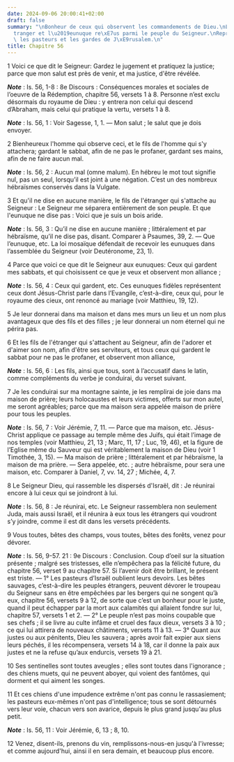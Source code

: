 ```yaml
---
date: 2024-09-06 20:00:41+02:00
draft: false
summary: "\nBonheur de ceux qui observent les commandements de Dieu.\nL\u2019\xE9\
  tranger et l\u2019eunuque re\xE7us parmi le peuple du Seigneur.\nReproches contre\
  \ les pasteurs et les gardes de J\xE9rusalem.\n"
title: Chapitre 56
---
```





1 Voici ce que dit le Seigneur: Gardez le jugement et pratiquez la justice; parce que mon salut est près de venir, et ma justice, d'être révélée.

***Note*** :  Is. 56, 1-8 : 8e Discours : Conséquences morales et sociales de l’oeuvre de la Rédemption, chapitre 56, versets 1 à 8. Personne n’est exclu désormais du royaume de Dieu : y entrera non celui qui descend d’Abraham, mais celui qui pratique la vertu, versets 1 à 8.

***Note*** :  Is. 56, 1 : Voir Sagesse, 1, 1. ― Mon salut ; le salut que je dois envoyer.


2 Bienheureux l'homme qui observe ceci, et le fils de l'homme qui s'y attachera; gardant le sabbat, afin de ne pas le profaner, gardant ses mains, afin de ne faire aucun mal.

***Note*** :  Is. 56, 2 : Aucun mal (omne malum). En hébreu le mot tout signifie nul, pas un seul, lorsqu’il est joint à une négation. C’est un des nombreux hébraïsmes conservés dans la Vulgate.


3 Et qu'il ne dise en aucune manière, le fils de l'étranger qui s'attache au Seigneur : Le Seigneur me séparera entièrement de son peuple. Et que l'eunuque ne dise pas : Voici que je suis un bois aride.

***Note*** :  Is. 56, 3 : Qu’il ne dise en aucune manière ; littéralement et par hébraïsme, qu’il ne dise pas, disant. Comparer à Psaumes, 39, 2. ― Que l’eunuque, etc. La loi mosaïque défendait de recevoir les eunuques dans l’assemblée du Seigneur (voir Deutéronome, 23, 1).


4 Parce que voici ce que dit le Seigneur aux eunuques: Ceux qui gardent mes sabbats, et qui choisissent ce que je veux et observent mon alliance ;

***Note*** :  Is. 56, 4 : Ceux qui gardent, etc. Ces eunuques fidèles représentent ceux dont Jésus-Christ parle dans l’Evangile, c’est-à-dire, ceux qui, pour le royaume des cieux, ont renoncé au mariage (voir Matthieu, 19, 12).

5 Je leur donnerai dans ma maison et dans mes murs un lieu et un nom plus avantageux que des fils et des filles ; je leur donnerai un nom éternel qui ne périra pas.


6 Et les fils de l'étranger qui s'attachent au Seigneur, afin de l'adorer et d'aimer son nom, afin d'être ses serviteurs, et tous ceux qui gardent le sabbat pour ne pas le profaner, et observent mon alliance,

***Note*** :  Is. 56, 6 : Les fils, ainsi que tous, sont à l’accusatif dans le latin, comme compléments du verbe je conduirai, du verset suivant.

7 Je les conduirai sur ma montagne sainte, je les remplirai de joie dans ma maison de prière; leurs holocaustes et leurs victimes, offerts sur mon autel, me seront agréables; parce que ma maison sera appelée maison de prière pour tous les peuples.

***Note*** :  Is. 56, 7 : Voir Jérémie, 7, 11. ― Parce que ma maison, etc. Jésus-Christ applique ce passage au temple même des Juifs, qui était l’image de nos temples (voir Matthieu, 21, 13 ; Marc, 11, 17 ; Luc, 19, 46), et la figure de l’Eglise même du Sauveur qui est véritablement la maison de Dieu (voir 1 Timothée, 3, 15). ― Ma maison de prière ; littéralement et par hébraïsme, la maison de ma prière. ― Sera appelée, etc. ; autre hébraïsme, pour sera une maison, etc. Comparer à Daniel, 7, vv. 14, 27 ; Michée, 4, 7.

8 Le Seigneur Dieu, qui rassemble les dispersés d'Israël, dit : Je réunirai encore à lui ceux qui se joindront à lui.

***Note*** :  Is. 56, 8 : Je réunirai, etc. Le Seigneur rassemblera non seulement Juda, mais aussi Israël, et il réunira à eux tous les étrangers qui voudront s’y joindre, comme il est dit dans les versets précédents.


9 Vous toutes, bêtes des champs, vous toutes, bêtes des forêts, venez pour dévorer.

***Note*** :  Is. 56, 9-57. 21 : 9e Discours : Conclusion. Coup d’oeil sur la situation présente ; malgré ses tristesses, elle n’empêchera pas la félicité future, du chapitre 56, verset 9 au chapitre 57. Si l’avenir doit être brillant, le présent est triste. ― 1° Les pasteurs d’Israël oublient leurs devoirs. Les bêtes sauvages, c’est-à-dire les peuples étrangers, peuvent dévorer le troupeau du Seigneur sans en être empêchées par les bergers qui ne songent qu’à eux, chapitre 56, versets 9 à 12, de sorte que c’est un bonheur pour le juste, quand il peut échapper par la mort aux calamités qui allaient fondre sur lui, chapitre 57, versets 1 et 2. ― 2° Le peuple n’est pas moins coupable que ses chefs ; il se livre au culte infâme et cruel des faux dieux, versets 3 à 10 ; ce qui lui attirera de nouveaux châtiments, versets 11 à 13. ― 3° Quant aux justes ou aux pénitents, Dieu les sauvera ; après avoir fait expier aux siens leurs péchés, il les récompensera, versets 14 à 18, car il donne la paix aux justes et ne la refuse
qu’aux endurcis, versets 19 à 21.

10 Ses sentinelles sont toutes aveugles ; elles sont toutes dans l'ignorance ; des chiens muets, qui ne peuvent aboyer, qui voient des fantômes, qui dorment et qui aiment les songes.


11 Et ces chiens d'une impudence extrême n'ont pas connu le rassasiement; les pasteurs eux-mêmes n'ont pas d'intelligence; tous se sont détournés vers leur voie, chacun vers son avarice, depuis le plus grand jusqu'au plus petit.

***Note*** :  Is. 56, 11 : Voir Jérémie, 6, 13 ; 8, 10.


12 Venez, disent-ils, prenons du vin, remplissons-nous-en jusqu'à l'ivresse; et comme aujourd'hui, ainsi il en sera demain, et beaucoup plus encore.

